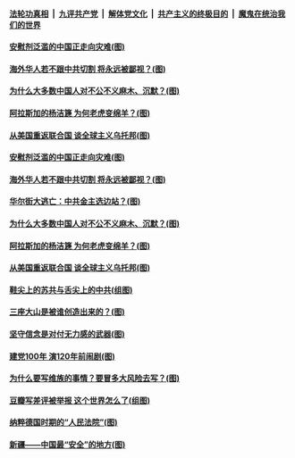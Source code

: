 ####  [法轮功真相](../../../../basic/blob/master/README.md?t=04051932) &nbsp;|&nbsp; [九评共产党](../../../../9ping.md/blob/master/README.md?t=04051932) &nbsp;|&nbsp; [解体党文化](../../../../jtdwh.md/blob/master/README.md?t=04051932)  &nbsp;|&nbsp; [共产主义的终极目的](../../../../gczydzjmd.md/blob/master/README.md?t=04051932) &nbsp;|&nbsp; [魔鬼在统治我们的世界](../../../../mgztzwmdsj.md/blob/master/README.md?t=04051932) 

#### [安慰剂泛滥的中国正走向灾难(图)](../pages/p4/967762.md?t=04051932) 

#### [海外华人若不跟中共切割 将永远被鄙视？(图)](../pages/p4/967765.md?t=04051932) 

#### [为什么大多数中国人对不公不义麻木、沉默？(图)](../pages/p4/967760.md?t=04051932) 

#### [阿拉斯加的杨洁篪 为何老虎变绵羊？(图)](../pages/p4/967723.md?t=04051932) 

#### [从美国重返联合国 谈全球主义乌托邦(图)](../pages/p4/966832.md?t=04051932) 



#### [安慰剂泛滥的中国正走向灾难(图)](../pages/p4/967762.md?t=04051932) 

#### [海外华人若不跟中共切割 将永远被鄙视？(图)](../pages/p4/967765.md?t=04051932) 

#### [华尔街大逃亡：中共金主选边站？(图)](../pages/p4/967759.md?t=04051932) 

#### [为什么大多数中国人对不公不义麻木、沉默？(图)](../pages/p4/967760.md?t=04051932) 

#### [阿拉斯加的杨洁篪 为何老虎变绵羊？(图)](../pages/p4/967723.md?t=04051932) 

#### [从美国重返联合国 谈全球主义乌托邦(图)](../pages/p4/966832.md?t=04051932) 


#### [鞋尖上的苏共与舌尖上的中共(组图)](../pages/p4/967642.md?t=04051932) 

#### [三座大山是被谁创造出来的？(图)](../pages/p4/967536.md?t=04051932) 

#### [坚守信念是对付无力感的武器(图)](../pages/p4/967663.md?t=04051932) 

#### [建党100年 演120年前闹剧(图)](../pages/p4/967529.md?t=04051932) 



#### [为什么要写维族的事情？要冒多大风险去写？(图)](../pages/p4/967572.md?t=04051932) 

#### [豆瓣写差评被举报 这个世界怎么了(组图)](../pages/p4/967577.md?t=04051932) 

#### [纳粹德国时期的“人民法院”(图)](../pages/p4/967575.md?t=04051932) 

#### [新疆——中国最“安全”的地方(图)](../pages/p4/967571.md?t=04051932) 



